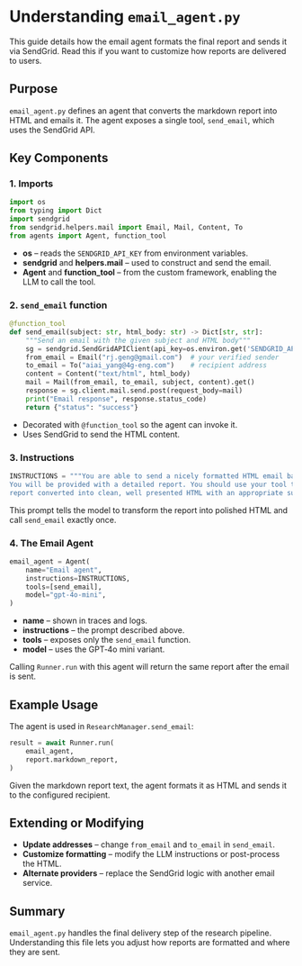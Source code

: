 # Understanding `email_agent.py`

This guide details how the email agent formats the final report and sends it via SendGrid. Read this if you want to customize how reports are delivered to users.

## Purpose

`email_agent.py` defines an agent that converts the markdown report into HTML and emails it. The agent exposes a single tool, `send_email`, which uses the SendGrid API.

## Key Components

### 1. Imports
```python
import os
from typing import Dict
import sendgrid
from sendgrid.helpers.mail import Email, Mail, Content, To
from agents import Agent, function_tool
```
* **os** – reads the `SENDGRID_API_KEY` from environment variables.
* **sendgrid** and **helpers.mail** – used to construct and send the email.
* **Agent** and **function_tool** – from the custom framework, enabling the LLM to call the tool.

### 2. `send_email` function
```python
@function_tool
def send_email(subject: str, html_body: str) -> Dict[str, str]:
    """Send an email with the given subject and HTML body"""
    sg = sendgrid.SendGridAPIClient(api_key=os.environ.get('SENDGRID_API_KEY'))
    from_email = Email("rj.geng@gmail.com")  # your verified sender
    to_email = To("aiai_yang@4g-eng.com")    # recipient address
    content = Content("text/html", html_body)
    mail = Mail(from_email, to_email, subject, content).get()
    response = sg.client.mail.send.post(request_body=mail)
    print("Email response", response.status_code)
    return {"status": "success"}
```
* Decorated with `@function_tool` so the agent can invoke it.
* Uses SendGrid to send the HTML content.

### 3. Instructions
```python
INSTRUCTIONS = """You are able to send a nicely formatted HTML email based on a detailed report.
You will be provided with a detailed report. You should use your tool to send one email, providing the
report converted into clean, well presented HTML with an appropriate subject line."""
```
This prompt tells the model to transform the report into polished HTML and call `send_email` exactly once.

### 4. The Email Agent
```python
email_agent = Agent(
    name="Email agent",
    instructions=INSTRUCTIONS,
    tools=[send_email],
    model="gpt-4o-mini",
)
```
* **name** – shown in traces and logs.
* **instructions** – the prompt described above.
* **tools** – exposes only the `send_email` function.
* **model** – uses the GPT‑4o mini variant.

Calling `Runner.run` with this agent will return the same report after the email is sent.

## Example Usage
The agent is used in `ResearchManager.send_email`:
```python
result = await Runner.run(
    email_agent,
    report.markdown_report,
)
```
Given the markdown report text, the agent formats it as HTML and sends it to the configured recipient.

## Extending or Modifying
* **Update addresses** – change `from_email` and `to_email` in `send_email`.
* **Customize formatting** – modify the LLM instructions or post-process the HTML.
* **Alternate providers** – replace the SendGrid logic with another email service.

## Summary
`email_agent.py` handles the final delivery step of the research pipeline. Understanding this file lets you adjust how reports are formatted and where they are sent.
